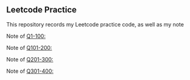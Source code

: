 ## Leetcode Practice

This repository records my Leetcode practice code, 
as well as my note

Note of [Q1-100: ](./Q1-100.md)

Note of [Q101-200: ](./Q101-200.md)

Note of [Q201-300: ](./Q201-300.md)

Note of [Q301-400: ](./Q301-400.md)